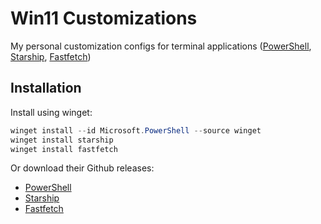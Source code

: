 # Win11 Customizations

My personal customization configs for terminal applications ([PowerShell](https://learn.microsoft.com/en-us/powershell/scripting/install/installing-powershell-on-windows), [Starship](https://starship.rs/), [Fastfetch](https://github.com/fastfetch-cli/fastfetch))

## Installation

Install using winget:

```powershell
winget install --id Microsoft.PowerShell --source winget
winget install starship
winget install fastfetch
```

Or download their Github releases:
- [PowerShell](https://github.com/PowerShell/PowerShell/releases)
- [Starship](https://github.com/starship/starship/releases)
- [Fastfetch](https://github.com/fastfetch-cli/fastfetch/releases)
